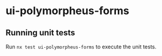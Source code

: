 # ui-polymorpheus-forms

## Running unit tests

Run `nx test ui-polymorpheus-forms` to execute the unit tests.

